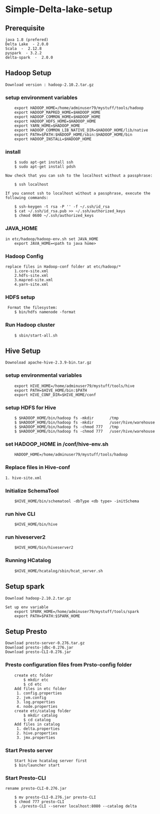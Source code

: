 # Simple-Delta-lake-setup

## Prerequisite

    java 1.8 (prefered)
    Delta Lake  - 2.0.0
    Scala  -  2.12.8
    pyspark  - 3.2.2
    delta-spark  -  2.0.0

## Hadoop Setup

    Download version : hadoop-2.10.2.tar.gz

### setup environment variables

        export HADOOP_HOME=/home/adminuser79/mystuff/tools/hadoop
        export HADOOP_MAPRED_HOME=$HADOOP_HOME
        export HADOOP_COMMON_HOME=$HADOOP_HOME
        export HADOOP_HDFS_HOME=$HADOOP_HOME
        export YARN_HOME=$HADOOP_HOME
        export HADOOP_COMMON_LIB_NATIVE_DIR=$HADOOP_HOME/lib/native
        export PATH=$PATH:$HADOOP_HOME/sbin:$HADOOP_HOME/bin
        export HADOOP_INSTALL=$HADOOP_HOME

### install

        $ sudo apt-get install ssh
        $ sudo apt-get install pdsh

    Now check that you can ssh to the localhost without a passphrase:

        $ ssh localhost

    If you cannot ssh to localhost without a passphrase, execute the following commands:
        
        $ ssh-keygen -t rsa -P '' -f ~/.ssh/id_rsa
        $ cat ~/.ssh/id_rsa.pub >> ~/.ssh/authorized_keys
        $ chmod 0600 ~/.ssh/authorized_keys


### JAVA_HOME
    
    in etc/hadoop/hadoop-env.sh set JAVA_HOME
        export JAVA_HOME=<path to java home>

### Hadoop Config
    
    replace files in Hadoop-conf folder at etc/hadoop/*
        1.core-site.xml
        2.hdfs-site.xml
        3.mapred-site.xml
        4.yarn-site.xml

### HDFS setup
     
     Format the filesystem:
        $ bin/hdfs namenode -format

### Run Hadoop cluster
        
        $ sbin/start-all.sh

## Hive Setup
    
    Downoload apache-hive-2.3.9-bin.tar.gz

### setup environmental variables
        
        export HIVE_HOME=/home/adminuser79/mystuff/tools/hive
        export PATH=$HIVE_HOME/bin:$PATH
        export HIVE_CONF_DIR=$HIVE_HOME/conf

### setup HDFS for Hive
        
        $ $HADOOP_HOME/bin/hadoop fs -mkdir       /tmp
        $ $HADOOP_HOME/bin/hadoop fs -mkdir       /user/hive/warehouse
        $ $HADOOP_HOME/bin/hadoop fs -chmod 777   /tmp
        $ $HADOOP_HOME/bin/hadoop fs -chmod 777   /user/hive/warehouse

### set HADOOP_HOME in /conf/hive-env.sh
        
        HADOOP_HOME=/home/adminuser79/mystuff/tools/hadoop

### Replace files in Hive-conf
    
    1. hive-site.xml

### Initialize SchemaTool
      
        $HIVE_HOME/bin/schematool -dbType <db type> -initSchema

### run hive CLI
        
        $HIVE_HOME/bin/hive

### run hiveserver2
       
        $HIVE_HOME/bin/hiveserver2

### Running HCatalog
       
        $HIVE_HOME/hcatalog/sbin/hcat_server.sh

## Setup spark

    Download hadoop-2.10.2.tar.gz

    Set up env variable
        export SPARK_HOME=/home/adminuser79/mystuff/tools/spark
        export PATH=$PATH:$SPARK_HOME

## Setup Presto

    Download presto-server-0.276.tar.gz
    Download presto-jdbc-0.276.jar    
    Download presto-CLI-0.276.jar    

### Presto configuration files from Prsto-config folder
      
        create etc folder
            $ mkdir etc
            $ cd etc
        Add files in etc folder
         1. config.properties  
         2. jvm.config  
         3. log.properties  
         4. node.properties
        create etc/catalog folder
            $ mkdir catalog
            $ cd catalog
        Add files in catalog
         1. delta.properties
         2. hive.properties
         3. jmx.properties
         
### Start Presto server
        
        Start hive hcatalog server first
        $ bin/launcher start

### Start Presto-CLI

    rename presto-CLI-0.276.jar

        $ mv presto-CLI-0.276.jar presto-CLI
        $ chmod 777 presto-CLI
        $ ./presto-CLI --server localhost:8080 --catalog delta
